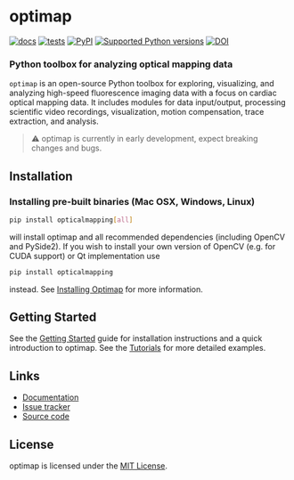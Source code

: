 # optimap
[![docs](https://readthedocs.org/projects/optimap/badge/?version=latest&style=)](https://optimap.readthedocs.org)
[![tests](https://github.com/cardiacvision/optimap/actions/workflows/main.yml/badge.svg)]()
[![PyPI](https://img.shields.io/pypi/v/opticalmapping.svg)](https://pypi.org/project/opticalmapping/)
[![Supported Python versions](https://img.shields.io/pypi/pyversions/opticalmapping.svg)](https://python.org)
[![DOI](https://zenodo.org/badge/677528623.svg)](https://zenodo.org/badge/latestdoi/677528623)


### Python toolbox for analyzing optical mapping data

``optimap`` is an open-source Python toolbox for exploring, visualizing, and analyzing high-speed fluorescence imaging data with a focus on cardiac optical mapping data. It includes modules for data input/output, processing scientific video recordings, visualization, motion compensation, trace extraction, and analysis.

> ⚠️ optimap is currently in early development, expect breaking changes and bugs.

## Installation
### Installing pre-built binaries (Mac OSX, Windows, Linux)

```bash
pip install opticalmapping[all]
```

will install optimap and all recommended dependencies (including OpenCV and PySide2). If you wish to install your own version of OpenCV (e.g. for CUDA support) or Qt implementation use

```bash
pip install opticalmapping
```

instead. See [Installing Optimap](https://optimap.readthedocs.io/en/latest/chapters/getting_started/#installing-optimap) for more information.

## Getting Started
See the [Getting Started](https://optimap.readthedocs.io/en/latest/chapters/getting_started/) guide for installation instructions and a quick introduction to optimap. See the [Tutorials](https://optimap.readthedocs.io/en/latest/tutorials/basics/) for more detailed examples.

## Links

* [Documentation](https://optimap.readthedocs.io)
* [Issue tracker](https://github.com/cardiacvision/optimap/issues)
* [Source code](https://github.com/cardiacvision/optimap)

## License

optimap is licensed under the [MIT License](https://github.com/cardiacvision/optimap/blob/main/LICENSE.md).